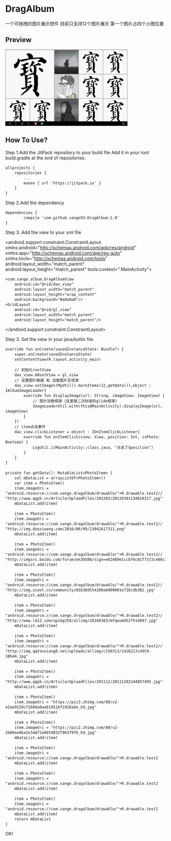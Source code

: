 # DragAlbum
一个可拖拽的图片展示控件
目前只支持12个图片展示  第一个图片占四个小图位置
## Preview
![](https://github.com/sange93/DragAlbum/blob/master/images/album.gif)
## How To Use?
Step 1.Add the JitPack repository to your build file
Add it in your root build.gradle at the end of repositories:

	allprojects {
		repositories {
			...
			maven { url 'https://jitpack.io' }
		}
	}
  
Step 2.Add the dependency

	dependencies {
	        compile 'com.github.sange93:DragAlbum:1.0'
	}

Step 3. Add the view to your xml file

<?xml version="1.0" encoding="utf-8"?>
<android.support.constraint.ConstraintLayout xmlns:android="http://schemas.android.com/apk/res/android"
    xmlns:app="http://schemas.android.com/apk/res-auto"
    xmlns:tools="http://schemas.android.com/tools"
    android:layout_width="match_parent"
    android:layout_height="match_parent"
    tools:context=".MainActivity">

    <com.sange.album.DragAlbumView
        android:id="@+id/dav_view"
        android:layout_width="match_parent"
        android:layout_height="wrap_content"
        android:background="#a0a0a0"/>
    <GridLayout
        android:id="@+id/gl_view"
        android:layout_width="match_parent"
        android:layout_height="match_parent"/>

</android.support.constraint.ConstraintLayout>

Step 3. Set the view in your java/kotlin file.

	override fun onCreate(savedInstanceState: Bundle?) {
        super.onCreate(savedInstanceState)
        setContentView(R.layout.activity_main)
		
        // 初始化rootView
        dav_view.mRootView = gl_view
        // 设置图片数据 和 加载图片实现类
        dav_view.setImages(MyUtil().moreItems(12,getData()),object : IAlbumImageLoader{
            override fun displayImage(url: String, imageView: ImageView) {
                // 图片加载框架（这里是二次封装的glide框架）
                ImageLoaderUtil.with(this@MainActivity).displayImage(url, imageView)
            }
        })
        // item点击事件
        dav_view.clickListener = object : IOnItemClickListener{
            override fun onItemClick(view: View, position: Int, isPhoto: Boolean) {
                LogUtil.i(MainActivity::class.java, "点击了$position")
            }
        }
    }
	
	private fun getData(): MutableList<PhotoItem> {
        val mDataList = arrayListOf<PhotoItem>()
        var item = PhotoItem()
        item.imageUri = "android.resource://com.sange.dragalbum/drawable/"+R.drawable.test2// "http://www.qqpk.cn/Article/UploadFiles/201203/20120301134818217.jpg"
        mDataList.add(item)

        item = PhotoItem()
        item.imageUri = "android.resource://com.sange.dragalbum/drawable/"+R.drawable.test2// "http://img.duoziwang.com/2016/08/09/23042617311.png"
        mDataList.add(item)

        item = PhotoItem()
        item.imageUri = "android.resource://com.sange.dragalbum/drawable/"+R.drawable.test2// "http://imgsrc.baidu.com/forum/w%3D580/sign=e62489e1ccbf6c81f7372ce08c3fb1d7/2d82d5cec3fdfc03e8e38e31d43f8794a5c2261a.jpg"
        mDataList.add(item)

        item = PhotoItem()
        item.imageUri = "android.resource://com.sange.dragalbum/drawable/"+R.drawable.test2// "http://img.zcool.cn/community/01b38d554100a6000001e71bcdb382.jpg"
        mDataList.add(item)

        item = PhotoItem()
        item.imageUri = "android.resource://com.sange.dragalbum/drawable/"+R.drawable.test2// "http://www.ld12.com/upimg358/allimg/20160303/mfqwumd52fh14087.jpg"
        mDataList.add(item)

        item = PhotoItem()
        item.imageUri = "android.resource://com.sange.dragalbum/drawable/"+R.drawable.test2// "http://img.qqtouxiang8.net/uploads/allimg/c150313/142622Jc49C0-1Bb44.jpg"
        mDataList.add(item)

        item = PhotoItem()
        item.imageUri = "http://www.qqpk.cn/Article/UploadFiles/201112/20111202144857495.jpg"
        mDataList.add(item)

        item = PhotoItem()
        item.imageUri = "https://pic3.zhimg.com/80/v2-e2ae9159cf260da0ae61951bf1926abe_hd.jpg"
        mDataList.add(item)

        item = PhotoItem()
        item.imageUri = "https://pic2.zhimg.com/80/v2-2b86ee8ba2e3a8f2a6654832f96379f6_hd.jpg"
        mDataList.add(item)

        item = PhotoItem()
        item.imageUri = "android.resource://com.sange.dragalbum/drawable/"+R.drawable.test2
        mDataList.add(item)

        item = PhotoItem()
        item.imageUri = "android.resource://com.sange.dragalbum/drawable/"+R.drawable.test2
        mDataList.add(item)

        item = PhotoItem()
        item.imageUri = "android.resource://com.sange.dragalbum/drawable/"+R.drawable.test2
        mDataList.add(item)
        return mDataList
    }
  
  OK!
